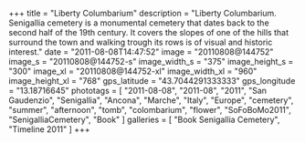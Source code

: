 +++
title = "Liberty Columbarium"
description = "Liberty Columbarium. Senigallia cemetery is a monumental cemetery that dates back to the second half of the 19th century. It covers the slopes of one of the hills that surround the town and walking trough its rows is of visual and historic interest."
date = "2011-08-08T14:47:52"
image = "20110808@144752"
image_s = "20110808@144752-s"
image_width_s = "375"
image_height_s = "300"
image_xl = "20110808@144752-xl"
image_width_xl = "960"
image_height_xl = "768"
gps_latitude = "43.7044291333333"
gps_longitude = "13.18716645"
phototags = [ "2011-08-08", "2011-08", "2011", "San Gaudenzio", "Senigallia", "Ancona", "Marche", "Italy", "Europe", "cemetery", "summer", "afternoon", "tomb", "colombarium", "flower", "SoFoBoMo2011", "SenigalliaCemetery", "Book" ]
galleries = [ "Book Senigallia Cemetery", "Timeline 2011" ]
+++
